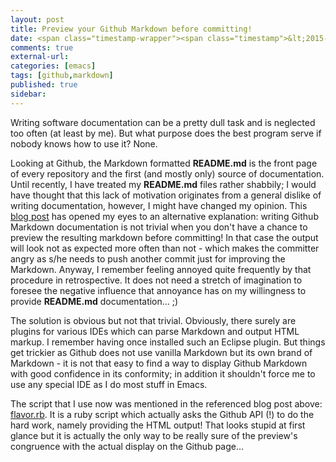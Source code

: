 ```yaml
---
layout: post
title: Preview your Github Markdown before committing!
date: <span class="timestamp-wrapper"><span class="timestamp">&lt;2015-01-19 Mon&gt;</span></span> 
comments: true
external-url:
categories: [emacs]
tags: [github,markdown]
published: true
sidebar: 
---
```

Writing software documentation can be a pretty dull task and is
neglected too often (at least by me). But what purpose does the best program
serve if nobody knows how to use it? None.

Looking at Github, the Markdown formatted **README.md** is the front
 page of every repository and the first (and mostly only) source of
 documentation. 
Until recently, I have treated my **README.md** files rather shabbily; I
 would have thought that this lack of motivation originates from a
 general dislike of writing documentation, however, I might have
 changed my opinion. This <a href="http://increasinglyfunctional.com/2014/12/18/github-flavored-markdown-previews-emacs/" target="_blank">blog post</a> has opened my eyes to an
 alternative explanation: writing Github Markdown documentation is not
 trivial when you don't have a chance to preview the resulting
 markdown before committing! In that case the output will look
 not as expected more often than not - which makes the committer angry
 as s/he needs to push another commit just for improving the Markdown.
 Anyway, I remember feeling annoyed quite frequently by that procedure in
 retrospective. It does not need a stretch of imagination to foresee
 the negative influence that annoyance has on my willingness to
 provide **README.md** documentation&#x2026; ;)

The solution is obvious but not that trivial. Obviously, there surely
are plugins for various IDEs which can parse Markdown and output HTML
markup. I remember having once installed such an Eclipse plugin. But things get trickier as Github does not use vanilla
Markdown but its own brand of Markdown - it is not that easy to find a
way to display Github Markdown with good confidence in its conformity;
in addition it shouldn't force me to use any special IDE as I do most
stuff in Emacs.

The script that I use now was mentioned in the referenced blog post
above: <a href="https://gist.github.com/joshuamiller/6d58f8bd239df56cabe8" target="_blank">flavor.rb</a>. It is a ruby script which actually asks the Github API (!) to do the hard
work, namely providing the HTML output! That looks stupid at first
glance but it is actually the only way to be really sure of the
preview's congruence with the actual display on the Github page&#x2026;
